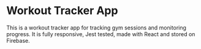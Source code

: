 # Workout Tracker App

This is a workout tracker app for tracking gym sessions and monitoring progress. It is fully responsive, Jest tested, made with React and stored on Firebase.